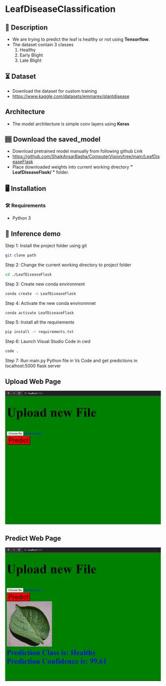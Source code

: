 # LeafDiseaseClassification 
## 📝 Description
- We are trying to predict the leaf is healthy or not using **Tensorflow**.
- The dataset contain 3 classes
  1. Healthy
  2. Early Blight
  3. Late Blight

## ⏳ Dataset
- Download the dataset for custom training
- https://www.kaggle.com/datasets/emmarex/plantdisease

## Architecture
- The model architecture is simple conv layers using **Keras**

## 🏽‍ Download the saved_model
- Download pretrained model manually from following github Link
- https://github.com/ShaikAnsarBasha/ComputerVision/tree/main/LeafDiseaseFlask
- Place downloaded weights into current working directory **" LeafDiseaseFlask/ "** folder.

## :desktop_computer:	Installation

### :hammer_and_wrench: Requirements
* Python 3

## 🎯 Inference demo
Step 1: Install the project folder using git 
```bash
git clone path
```

Step 2: Change the current working directory to project folder
```bash
cd ./LeafDiseaseFlask
```

Step 3: Create new conda environment
```bash
conda create -n LeafDiseaseFlask
```

Step 4: Activate the new conda environmnet
```bash
conda activate LeafDiseaseFlask
```

Step 5: Install all the requirements
```bash
pip install -r requirements.txt
```

Step 6: Launch Visual Studio Code in cwd
```bash
code .
```

Step 7: Run main.py Python file in Vs Code and get predictions in localhost:5000 flask server

## Upload Web Page
![Upload img](https://github.com/ShaikAnsarBasha/ComputerVision/blob/main/LeafDiseaseFlask/webpage/upload.png)

## Predict Web Page
![Predict img](https://github.com/ShaikAnsarBasha/ComputerVision/blob/main/LeafDiseaseFlask/webpage/predict.png)

